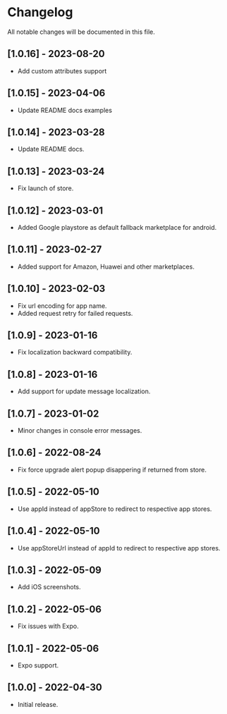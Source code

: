 # Changelog

All notable changes will be documented in this file.

## [1.0.16] - 2023-08-20

* Add custom attributes support

## [1.0.15] - 2023-04-06

* Update README docs examples

## [1.0.14] - 2023-03-28

* Update README docs.

## [1.0.13] - 2023-03-24

* Fix launch of store.

## [1.0.12] - 2023-03-01

* Added Google playstore as default fallback marketplace for android.

## [1.0.11] - 2023-02-27

* Added support for Amazon, Huawei and other marketplaces.

## [1.0.10] - 2023-02-03

* Fix url encoding for app name.
* Added request retry for failed requests.

## [1.0.9] - 2023-01-16

* Fix localization backward compatibility.

## [1.0.8] - 2023-01-16

* Add support for update message localization.

## [1.0.7] - 2023-01-02

* Minor changes in console error messages.

## [1.0.6] - 2022-08-24

* Fix force upgrade alert popup disappering if returned from store.

## [1.0.5] - 2022-05-10

* Use appId instead of appStore to redirect to respective app stores.
## [1.0.4] - 2022-05-10

* Use appStoreUrl instead of appId to redirect to respective app stores.
## [1.0.3] - 2022-05-09

* Add iOS screenshots.
## [1.0.2] - 2022-05-06

* Fix issues with Expo.
## [1.0.1] - 2022-05-06

* Expo support.
## [1.0.0] - 2022-04-30

* Initial release.
